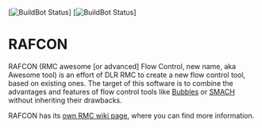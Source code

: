 [![BuildBot Status](http://rmc-chimaere:8010/badge.png?builder=common/rafcon&branch=master)] [![BuildBot Status](http://rmc-chimaere:8010/badge.png?builder=common/rafcon&branch=develop)]

# RAFCON

RAFCON (RMC awesome [or advanced] Flow Control, new name, aka Awesome tool) is an effort of DLR RMC to create a new flow control tool, based on existing ones. The target of this software is to combine the advantages and features of flow control tools like [Bubbles](https://rmintra01.robotic.dlr.de/wiki/Bubbles) or [SMACH](http://wiki.ros.org/smach) without inheriting their drawbacks.

RAFCON has its [own RMC wiki page](https://rmintra01.robotic.dlr.de/wiki/RAFCON), where you can find more information.
